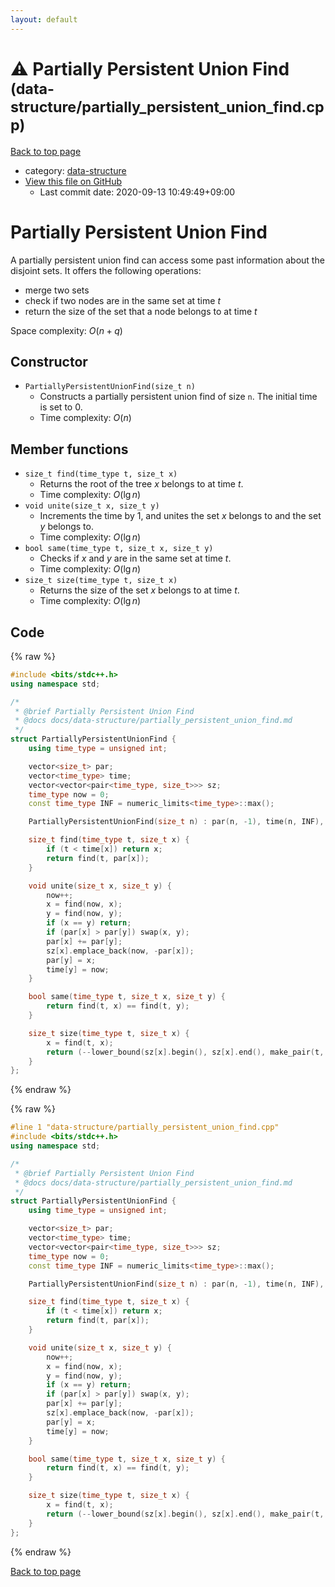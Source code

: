```yaml
---
layout: default
---
```


<!-- mathjax config similar to math.stackexchange -->
<script type="text/javascript" async
  src="https://cdnjs.cloudflare.com/ajax/libs/mathjax/2.7.5/MathJax.js?config=TeX-MML-AM_CHTML">
</script>
<script type="text/x-mathjax-config">
  MathJax.Hub.Config({
    TeX: { equationNumbers: { autoNumber: "AMS" }},
    tex2jax: {
      inlineMath: [ ['$','$'] ],
      processEscapes: true
    },
    "HTML-CSS": { matchFontHeight: false },
    displayAlign: "left",
    displayIndent: "2em"
  });
</script>

<script type="text/javascript" src="https://cdnjs.cloudflare.com/ajax/libs/jquery/3.4.1/jquery.min.js"></script>
<script src="https://cdn.jsdelivr.net/npm/jquery-balloon-js@1.1.2/jquery.balloon.min.js" integrity="sha256-ZEYs9VrgAeNuPvs15E39OsyOJaIkXEEt10fzxJ20+2I=" crossorigin="anonymous"></script>
<script type="text/javascript" src="../../assets/js/copy-button.js"></script>
<link rel="stylesheet" href="../../assets/css/copy-button.css" />


# :warning: Partially Persistent Union Find <small>(data-structure/partially_persistent_union_find.cpp)</small>

<a href="../../index.html">Back to top page</a>

* category: <a href="../../index.html#36397fe12f935090ad150c6ce0c258d4">data-structure</a>
* <a href="{{ site.github.repository_url }}/blob/master/data-structure/partially_persistent_union_find.cpp">View this file on GitHub</a>
    - Last commit date: 2020-09-13 10:49:49+09:00




# Partially Persistent Union Find

A partially persistent union find can access some past information about the disjoint sets. It offers the following operations:
- merge two sets
- check if two nodes are in the same set at time $t$
- return the size of the set that a node belongs to at time $t$

Space complexity: $O(n + q)$

## Constructor

- `PartiallyPersistentUnionFind(size_t n)`
    - Constructs a partially persistent union find of size `n`. The initial time is set to 0.
    - Time complexity: $O(n)$

## Member functions

- `size_t find(time_type t, size_t x)`
    - Returns the root of the tree $x$ belongs to at time $t$.
    - Time complexity: $O(\lg n)$
- `void unite(size_t x, size_t y)`
    - Increments the time by 1, and unites the set $x$ belongs to and the set $y$ belongs to.
    - Time complexity: $O(\lg n)$
- `bool same(time_type t, size_t x, size_t y)`
    - Checks if $x$ and $y$ are in the same set at time $t$.
    - Time complexity: $O(\lg n)$
- `size_t size(time_type t, size_t x)`
    - Returns the size of the set $x$ belongs to at time $t$.
    - Time complexity: $O(\lg n)$

## Code

<a id="unbundled"></a>
{% raw %}
```cpp
#include <bits/stdc++.h>
using namespace std;

/*
 * @brief Partially Persistent Union Find
 * @docs docs/data-structure/partially_persistent_union_find.md
 */
struct PartiallyPersistentUnionFind {
    using time_type = unsigned int;

    vector<size_t> par;
    vector<time_type> time;
    vector<vector<pair<time_type, size_t>>> sz;
    time_type now = 0;
    const time_type INF = numeric_limits<time_type>::max();

    PartiallyPersistentUnionFind(size_t n) : par(n, -1), time(n, INF), sz(n, {{0, 1}}) {}

    size_t find(time_type t, size_t x) {
        if (t < time[x]) return x;
        return find(t, par[x]);
    }

    void unite(size_t x, size_t y) {
        now++;
        x = find(now, x);
        y = find(now, y);
        if (x == y) return;
        if (par[x] > par[y]) swap(x, y);
        par[x] += par[y];
        sz[x].emplace_back(now, -par[x]);
        par[y] = x;
        time[y] = now;
    }

    bool same(time_type t, size_t x, size_t y) {
        return find(t, x) == find(t, y);
    }

    size_t size(time_type t, size_t x) {
        x = find(t, x);
        return (--lower_bound(sz[x].begin(), sz[x].end(), make_pair(t, INF)))->second;
    }
};
```
{% endraw %}

<a id="bundled"></a>
{% raw %}
```cpp
#line 1 "data-structure/partially_persistent_union_find.cpp"
#include <bits/stdc++.h>
using namespace std;

/*
 * @brief Partially Persistent Union Find
 * @docs docs/data-structure/partially_persistent_union_find.md
 */
struct PartiallyPersistentUnionFind {
    using time_type = unsigned int;

    vector<size_t> par;
    vector<time_type> time;
    vector<vector<pair<time_type, size_t>>> sz;
    time_type now = 0;
    const time_type INF = numeric_limits<time_type>::max();

    PartiallyPersistentUnionFind(size_t n) : par(n, -1), time(n, INF), sz(n, {{0, 1}}) {}

    size_t find(time_type t, size_t x) {
        if (t < time[x]) return x;
        return find(t, par[x]);
    }

    void unite(size_t x, size_t y) {
        now++;
        x = find(now, x);
        y = find(now, y);
        if (x == y) return;
        if (par[x] > par[y]) swap(x, y);
        par[x] += par[y];
        sz[x].emplace_back(now, -par[x]);
        par[y] = x;
        time[y] = now;
    }

    bool same(time_type t, size_t x, size_t y) {
        return find(t, x) == find(t, y);
    }

    size_t size(time_type t, size_t x) {
        x = find(t, x);
        return (--lower_bound(sz[x].begin(), sz[x].end(), make_pair(t, INF)))->second;
    }
};

```
{% endraw %}

<a href="../../index.html">Back to top page</a>

